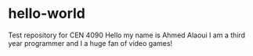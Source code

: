 # hello-world
Test repository for CEN 4090
Hello my name is Ahmed Alaoui I am a third year programmer and I a huge fan of video games!
